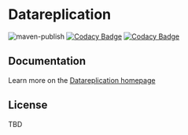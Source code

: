 # Datareplication
![maven-publish](https://github.com/datareplication/datareplication-java/actions/workflows/maven-publish.yml/badge.svg) [![Codacy Badge](https://app.codacy.com/project/badge/Grade/8d82d70297d94bb3ac43b34e7068845e)](https://app.codacy.com/gh/datareplication/datareplication-java/dashboard?utm_source=gh&utm_medium=referral&utm_content=&utm_campaign=Badge_grade) [![Codacy Badge](https://app.codacy.com/project/badge/Coverage/8d82d70297d94bb3ac43b34e7068845e)](https://app.codacy.com/gh/datareplication/datareplication-java/dashboard?utm_source=gh&utm_medium=referral&utm_content=&utm_campaign=Badge_coverage)

## Documentation
Learn more on the [Datareplication homepage](https://www.datareplication.io)

## License
TBD
